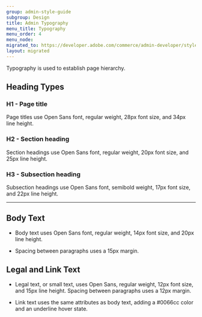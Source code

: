 ```yaml
---
group: admin-style-guide
subgroup: Design
title: Admin Typography
menu_title: Typography
menu_order: 4
menu_node:
migrated_to: https://developer.adobe.com/commerce/admin-developer/style-guide/design/typography/
layout: migrated
---
```


Typography is used to establish page hierarchy.

## Heading Types

### H1 - Page title

Page titles use Open Sans font, regular weight, 28px font size, and 34px line height.

### H2 - Section heading

Section headings use Open Sans font, regular weight, 20px font size, and 25px line height.

### H3 - Subsection heading

Subsection headings use Open Sans font, semibold weight, 17px font size, and 22px line height.

---

## Body Text

*  Body text uses Open Sans font, regular weight, 14px font size, and 20px line height.

*  Spacing between paragraphs uses a 15px margin.

## Legal and Link Text

*  Legal text, or small text, uses Open Sans, regular weight, 12px font size, and 15px line height. Spacing between paragraphs uses a 12px margin.

*  Link text uses the same attributes as body text, adding a #0066cc color and an underline hover state.
